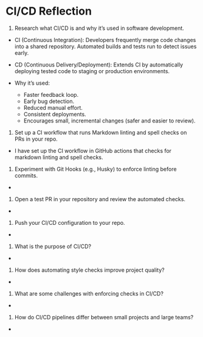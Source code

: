 # CI/CD Reflection

1. Research what CI/CD is and why it’s used in software development.

- CI (Continuous Integration): Developers frequently merge code changes into a
  shared repository. Automated builds and tests run to detect issues early.
- CD (Continuous Delivery/Deployment): Extends CI by automatically deploying
  tested code to staging or production environments.

- Why it’s used:
  - Faster feedback loop.
  - Early bug detection.
  - Reduced manual effort.
  - Consistent deployments.
  - Encourages small, incremental changes (safer and easier to review).

1. Set up a CI workflow that runs Markdown linting and spell checks on PRs in
   your repo.

- I have set up the CI workflow in GitHub actions that checks for markdown
  linting and spell checks.

1. Experiment with Git Hooks (e.g., Husky) to enforce linting before commits.

-

1. Open a test PR in your repository and review the automated checks.

-

1. Push your CI/CD configuration to your repo.

-

1. What is the purpose of CI/CD?

-

1. How does automating style checks improve project quality?

-

1. What are some challenges with enforcing checks in CI/CD?

-

1. How do CI/CD pipelines differ between small projects and large teams?

-
